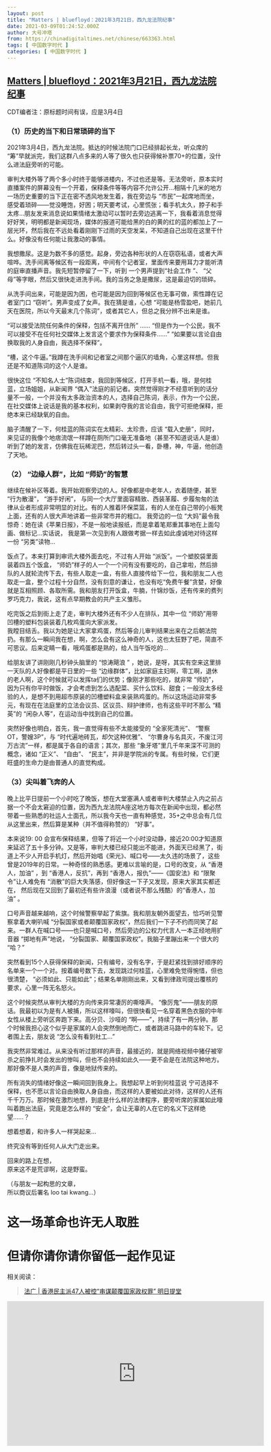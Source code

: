 ```yaml
---
layout: post
title: "Matters | bluefloyd：2021年3月21日，西九龙法院纪事"
date: 2021-03-09T01:24:52.000Z
author: 大号冲塔
from: https://chinadigitaltimes.net/chinese/663363.html
tags: [ 中国数字时代 ]
categories: [ 中国数字时代 ]
---
```

<!--1615253092000-->
[Matters | bluefloyd：2021年3月21日，西九龙法院纪事](https://chinadigitaltimes.net/chinese/663363.html)
------

<div>
<p>CDT编者注：原标题时间有误，应是3月4日</p><h3>（1）历史的当下和日常琐碎的当下</h3><p>2021年3月4日，西九龙法院。抵达的时候法院门口已经排起长龙，听众席的 “筹”早就派完，我们这群八点多来的人等了很久也只获得候补票70+的位置，没什么进法庭旁听的可能。</p><p>审判大楼外等了两个多小时终于能够进楼内，不过也还是等。无法旁听，原本实时直播案件的屏幕没有一个开着，保释条件等等内容不允许公开…相隔十几米的地方一场历史重要的当下正在密不透风地发生着，我在旁边与 “市民”一起席地而坐， 感受着琐碎——觉没睡饱，好困；明天要考试，心里慌张；看手机太久，脖子和手太疼…朋友发来消息说如果情绪太激动可以暂时去旁边逃离一下，我看着消息觉得好好笑，明明都是新闻现场，媒体的报道可能给黑的白的黄的红的蓝的都加上了一层光环，然后我在不远处看着刚刚下过雨的天空发呆，不知道自己出现在这里干什么。好像没有任何能让我激动的事情。</p><p>我想撒尿。这是为数不多的感觉。起身，旁边各种形状的人在窃窃私语，或者大声喧哗。洗手间离等候区有一段距离，中间有个记者室，里面传来要用耳力才能听清的庭审直播声音。我先短暂停留了一下，听到 一个男声提到“社会工作 ”、 “父母”等字眼，然后又很快走进洗手间。我的当务之急是撒尿，这是最迫切的琐碎。</p><p>从洗手间出来，可能是因为困，也可能是因为回到等候区也无事可做，索性蹲在记者室门口 “窃听”。男声变成了女声。我在猜是谁，心想 “可能是杨雪盈吧，她前几天在医院，所以今天最末几个陈词”，或者其它人，但总之我分辨不出来是谁。</p><p>“可以接受法院任何条件的保释，包括不离开住所” …… “但是作为一个公民，我不可以接受不在任何社交媒体上发言这个要求作为保释条件……” “如果要以言论自由换取我的人身自由，我选择不保释”。</p><p>“槽，这个牛逼。”我蹲在洗手间和记者室之间那个逼仄的墙角，心里这样想。但我还是不知道陈词的这个人是谁。</p><p>很快这位 “不知名人士”陈词结束，我回到等候区，打开手机一看，哦，是何桂蓝，立场姐姐，从新闻界 “偶入”法庭的前记者。突然觉得刚才不经意听到的话分量不一般，一个并没有太多政治资本的人，选择自己陈词，表示，作为一个公民，在社交媒体上说话是我的基本权利，如果剥夺我的言论自由，我宁可拒绝保释，拒绝本来已经缺氧的自由。</p><p>脑子清醒了一下，何桂蓝的陈词实在太精彩、太珍贵，应该 “载入史册”，同时，来见证的我像个地痞流氓一样蹲在厕所门口毫无准备地（甚至不知道说话人是谁）听到了她的发言，仿佛我在玩稀泥巴，然后转过头一看，卧槽，神，牛逼，他创造了天地。</p><h3>（2） “边缘人群”，比如 “师奶”的智慧</h3><p>继续在候补区等着。我开始观察旁边的人。好像都是中老年人，衣着随便，甚至 “行为散漫”， “游手好闲”， 与同一个大厅里面容精致、西装革履、步履匆匆的法律从业者形成非常明显的对比。有的人推着环保菜篮，有的人坐在自己带的小板凳上面，还有的人很大声地讲着一些非常市井的粗口。 我旁边的一位 “大妈”最令我惊奇：她在读《苹果日报》，不是一般地读报纸，而是拿着笔郑重其事地在上面勾画、做标记&#8230;实话说， 我是第一次见到有人跟做考据一样去如此虔诚地对待这样一份 “另类”读物&#8230; </p><p>饭点了。本来打算到审讯大楼外面去吃，不过有人开始 “派饭”。一个塑胶袋里面装着四五个饭盒， “师奶”样子的人一个一个问有没有要吃的，自己拿啦，然后排队的人就轮流传下去，有些人取走一盒，有些人直接传给下一位，我和朋友二人也取走一盒，整个过程十分自然，没有刻意的谦让，也没有吃“免费午餐”贪婪，好像就是互相照顾、各取所需。我和朋友打开饭盒，牛腩，什锦炒饭，还有传来的费列罗巧克力，我说，这有点早期教会的共产主义雏形。</p><p>吃完饭之后到街上走了走，审判大楼外还有不少人在排队，其中一位 “师奶”用带凹槽的塑料包装装着几枚鸡蛋向大家派发。<br />我瞠目结舌。我以为她是让大家拿鸡蛋，然后等会儿审判结果出来在之后朝法院扔。有那么一瞬间我在想，啊，怎么会有这么神奇的人，这也太狂野了吧，简直不可思议。后来定睛一看，哦鸡蛋都是熟的，给人当午饭吃的&#8230;</p><p>给朋友讲了讲刚刚几秒钟头脑里的 “惊涛飓浪 ” ，她说，是呀，其实有空来这里排一天队的人好像都是平日里的一些 “边缘群体”，比如家庭主妇啊，零工啊，退休的老人啊，这个时候就可以发挥ta们的优势；像刚才那些吃的，就非常 “师奶”，因为只有你平时做饭，才会考虑到怎么选配菜、买什么饮料、甜食；一般没太多经验的人，是想不到用超市原装的凹槽塑料盒来装熟鸡蛋的。所以这场运动非常多元，有现在在法庭里的立法会议员、区议员、辩护律师，也有这些平时不那么 “精英”的 “闲杂人等”，在运动当中找到自己的位置。</p><p>突然好像也明白，首先，我一直觉得有些不太能接受的 “全家死清光”、 “警察OT，警嫂3P”，与 “时代遍地砖瓦，却欠这种优雅”、 “尔曹身与名具灭，不废江河万古流”一样，都是属于各自的语言；其次，那些 “象牙塔”里几千年来深不可测的概念，诸如 “正义”、 “自由”、 “民主”，并非是学院派的专属。有些时候，它们更旺盛的生命力是由普通人的直觉构成。 </p><h3>（3）尖叫着飞奔的人</h3><p>晚上比平日提前一个小时吃了晚饭，想在大堂塞满人或者审判大楼禁止入内之前占据一个不会太窘迫的位置，因为西九龙法院A座这地方每次在新闻中出现，都必然带着一些熟悉的社运人士面孔，所以我今天也一直有种感觉，35+之中总会有几位从这里出来，然后算是某种（并不值得称赞的） “好事”。</p><p>本来说19: 00 会宣布保释结果，但等了将近一个小时没动静，接近20:00才知道原来延迟了五十多分钟。又是等，审判大楼已经只能出不能进，外面天已经黑了，街道上不少人开启手机灯，然后开始唱《荣光》、喊口号——太久违的场景了，这些曾是2019年的日常。一种奇怪的熟悉感。更难以言喻的是，口号的改变，从 “香港人，加油” ，到 “香港人，反抗”，再到 “香港人，报仇”——《国安法》和 “限聚令”让人难免有 “消散”的巨大失落感，但好像这一下子又发现，原来大家其实都还在， 然后现在又回到了最初还有些许浪漫（或者说不那么残酷）的“香港人，加油” 。</p><p>口号声音越来越响，这个时候警察举起了紫旗。我和朋友朝外面望去，恰巧听见警察拿着大喇叭喊 “分裂国家或者颠覆国家政权”，然后我们一下子不约而同笑了起来。一群人在喊口号——也只是喊口号，然后旁边的公权力代言人一本正经地用扩音器 “掷地有声”地说， “分裂国家、颠覆国家政权”。我脑子里蹦出来一个很大的 “哈？”</p><p>突然看到15个人获得保释的新闻，只有编号，没有名字，于是赶紧找到排好顺序的名单来一个一个对。按着编号数下去，发现跳过何桂蓝，心里难免觉得惋惜，但也很清楚， “必须如此、只能如此”；结果名单刚刚出来，又看到律政司提出覆核的要求，心里一阵无名怒火。</p><p>这个时候突然从审判大楼的方向传来异常凄厉的嘶嚎声。 “像厉鬼”——朋友的原话。我最初以为是有人被捕，所以这样嚎叫，但很快看见一名穿着黑色衣服的中年女性从楼上旁听区奔跑下来。高分贝、沙哑的 “啊——”，持续了有一两分钟。那个时候我担心这个似乎是家属的人会突然倒地而亡，或者跳进马路中的车轮下。记者围上去，朋友说 “怎么没有看到社工&#8230;”</p><p>我突然非常难过。从来没有听过那样的声音，最接近的，就是网络视频中猪仔被宰杀之前挣扎时会发出的惨叫，但也不会持续如此久——更不会是在法院这种地方。那好像不是人类的声音，像是地狱传来的。</p><p>所有消失的情绪好像这一瞬间回到我身上。我想起早上听到何桂蓝说 宁可选择不保释，也不愿以言论自由换取人身自由，而这样的人要被如此对待，这样的人还有千千万万。那时候在激烈地想，到底是什么样的法律程序，要旁听席的家属如此嚎叫着跑出法庭，究竟是怎么样的 “安全”，会让无辜的人在它的名义下这样绝望……？ </p><p>想着想着，和许多人一样哭起来&#8230;</p><p>终究没有等到任何人从大门走出来。</p><p>回来的路上在想，<br />原来这不是荒谬啊，这是野蛮。 </p><p>（与朋友一起构思的文章，<br />所以商议后署名 loo tai kwang&#8230;）</p><h1>这一场革命也许无人取胜</h1><h1>但请你请你请你留低一起作见证</h1><p>相关阅读：</p><blockquote class="wp-embedded-content" data-secret="nHdci62hkJ"><p><a href="https://chinadigitaltimes.net/chinese/663131.html">法广 |  香港民主派47人被控“串谋颠覆国家政权罪” 明日提堂</a></p></blockquote><p><iframe class="wp-embedded-content" sandbox="allow-scripts" security="restricted" title="《法广 |  香港民主派47人被控“串谋颠覆国家政权罪” 明日提堂》—中国数字时代" src="https://chinadigitaltimes.net/chinese/663131.html/embed#?secret=nHdci62hkJ" data-secret="nHdci62hkJ" width="600" height="338" frameborder="0" marginwidth="0" marginheight="0" scrolling="no"></iframe></p>
</div>
